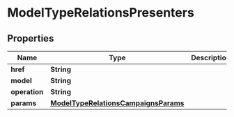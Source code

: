 

# ModelTypeRelationsPresenters


## Properties

| Name | Type | Description | Notes |
|------------ | ------------- | ------------- | -------------|
|**href** | **String** |  |  [optional] |
|**model** | **String** |  |  [optional] |
|**operation** | **String** |  |  [optional] |
|**params** | [**ModelTypeRelationsCampaignsParams**](ModelTypeRelationsCampaignsParams.md) |  |  [optional] |




